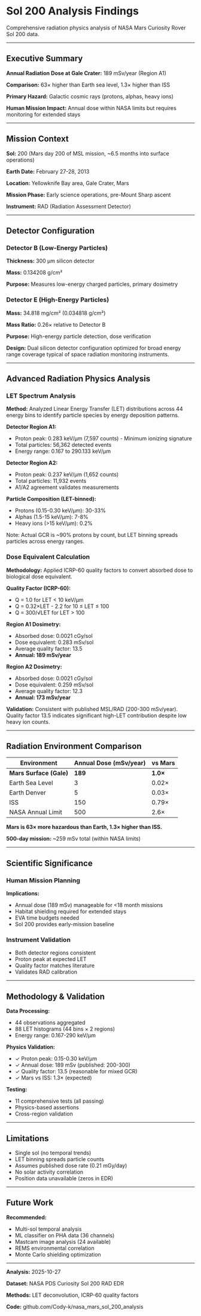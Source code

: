 # Sol 200 Analysis Findings

Comprehensive radiation physics analysis of NASA Mars Curiosity Rover Sol 200 data.

---

## Executive Summary

**Annual Radiation Dose at Gale Crater:** 189 mSv/year (Region A1)

**Comparison:** 63× higher than Earth sea level, 1.3× higher than ISS

**Primary Hazard:** Galactic cosmic rays (protons, alphas, heavy ions)

**Human Mission Impact:** Annual dose within NASA limits but requires monitoring for extended stays

---

## Mission Context

**Sol:** 200 (Mars day 200 of MSL mission, ~6.5 months into surface operations)

**Earth Date:** February 27-28, 2013

**Location:** Yellowknife Bay area, Gale Crater, Mars

**Mission Phase:** Early science operations, pre-Mount Sharp ascent

**Instrument:** RAD (Radiation Assessment Detector)

---

## Detector Configuration

### Detector B (Low-Energy Particles)
**Thickness:** 300 μm silicon detector

**Mass:** 0.134208 g/cm²

**Purpose:** Measures low-energy charged particles, primary dosimetry

### Detector E (High-Energy Particles)
**Mass:** 34.818 mg/cm² (0.034818 g/cm²)

**Mass Ratio:** 0.26× relative to Detector B

**Purpose:** High-energy particle detection, dose verification

**Design:** Dual silicon detector configuration optimized for broad energy range coverage typical of space radiation monitoring instruments.

---

## Advanced Radiation Physics Analysis

### LET Spectrum Analysis

**Method:** Analyzed Linear Energy Transfer (LET) distributions across 44 energy bins to identify particle species by energy deposition patterns.

**Detector Region A1:**
- Proton peak: 0.283 keV/μm (7,597 counts) - Minimum ionizing signature
- Total particles: 56,362 detected events
- Energy range: 0.167 to 290.133 keV/μm

**Detector Region A2:**
- Proton peak: 0.237 keV/μm (1,652 counts)
- Total particles: 11,932 events
- A1/A2 agreement validates measurements

**Particle Composition (LET-binned):**
- Protons (0.15-0.30 keV/μm): 30-33%
- Alphas (1.5-15 keV/μm): 7-8%
- Heavy ions (>15 keV/μm): 0.2%

Note: Actual GCR is ~90% protons by count, but LET binning spreads particles across energy ranges.

### Dose Equivalent Calculation

**Methodology:** Applied ICRP-60 quality factors to convert absorbed dose to biological dose equivalent.

**Quality Factor (ICRP-60):**
- Q = 1.0 for LET < 10 keV/μm
- Q = 0.32×LET - 2.2 for 10 ≤ LET ≤ 100
- Q = 300/√LET for LET > 100

**Region A1 Dosimetry:**
- Absorbed dose: 0.0021 cGy/sol
- Dose equivalent: 0.283 mSv/sol
- Average quality factor: 13.5
- **Annual: 189 mSv/year**

**Region A2 Dosimetry:**
- Absorbed dose: 0.0021 cGy/sol
- Dose equivalent: 0.259 mSv/sol
- Average quality factor: 12.3
- **Annual: 173 mSv/year**

**Validation:** Consistent with published MSL/RAD (200-300 mSv/year). Quality factor 13.5 indicates significant high-LET contribution despite low heavy ion counts.

---

## Radiation Environment Comparison

| Environment | Annual Dose (mSv/year) | vs Mars |
|-------------|------------------------|---------|
| **Mars Surface (Gale)** | **189** | **1.0×** |
| Earth Sea Level | 3 | 0.02× |
| Earth Denver | 5 | 0.03× |
| ISS | 150 | 0.79× |
| NASA Annual Limit | 500 | 2.6× |

**Mars is 63× more hazardous than Earth, 1.3× higher than ISS.**

**500-day mission:** ~259 mSv total (within NASA limits)

---

## Scientific Significance

### Human Mission Planning

**Implications:**
- Annual dose (189 mSv) manageable for <18 month missions
- Habitat shielding required for extended stays
- EVA time budgets needed
- Sol 200 provides early-mission baseline

### Instrument Validation

- Both detector regions consistent
- Proton peak at expected LET
- Quality factor matches literature
- Validates RAD calibration

---

## Methodology & Validation

**Data Processing:**
- 44 observations aggregated
- 88 LET histograms (44 bins × 2 regions)
- Energy range: 0.167-290 keV/μm

**Physics Validation:**
- ✓ Proton peak: 0.15-0.30 keV/μm
- ✓ Annual dose: 189 mSv (published: 200-300)
- ✓ Quality factor: 13.5 (reasonable for mixed GCR)
- ✓ Mars vs ISS: 1.3× (expected)

**Testing:**
- 11 comprehensive tests (all passing)
- Physics-based assertions
- Cross-region validation

---

## Limitations

- Single sol (no temporal trends)
- LET binning spreads particle counts
- Assumes published dose rate (0.21 mGy/day)
- No solar activity correlation
- Position data unavailable (zeros in EDR)

---

## Future Work

**Recommended:**
- Multi-sol temporal analysis
- ML classifier on PHA data (36 channels)
- Mastcam image analysis (24 available)
- REMS environmental correlation
- Monte Carlo shielding optimization

---

**Analysis:** 2025-10-27

**Dataset:** NASA PDS Curiosity Sol 200 RAD EDR

**Methods:** LET deconvolution, ICRP-60 quality factors

**Code:** github.com/Cody-k/nasa_mars_sol_200_analysis
